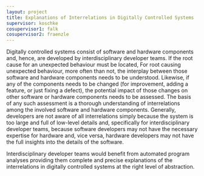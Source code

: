 ```yaml
---
layout: project
title: Explanations of Interrelations in Digitally Controlled Systems 
supervisor: koschke
cosupervisor1: falk
cosupervisor2: fraenzle
---
```


Digitally controlled systems consist of 
software and hardware
components and, hence, are developed by interdisciplinary developer
teams. If the root cause for an unexpected behaviour must be located,
For root causing unexpected behaviour,
more often than not, the interplay between those 
software and hardware
components needs to be understood. Likewise, if any 
of the components
needs to be changed (for improvement, adding a feature, or just 
fixing
a defect), the potential impact of those changes 
on other software or
hardware components needs to be assessed. The basis of any such
assessment is a thorough understanding of interrelations among the
involved software and hardware 
components. Generally, developers are
not aware of all interrelations simply 
because the system is too large
and full of low-level details and, specifically for interdisciplinary
developer teams, because software developers may not have the
necessary expertise for hardware and, vice versa, hardware developers
may not have the full insights into the details of the software.

Interdisciplinary developer teams would benefit from automated program
analyses providing them complete and precise explanations of the
interrelations in digitally controlled systems 
at the right level of
abstraction.


